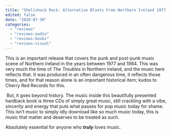```yaml
---
title: "Shellshock Rock: Alternative Blasts From Northern Ireland 1977-1984"
edited: false
date: "2020-07-30"
categories:
  - "reviews"
  - "reviews-audio"
  - "reviews-books"
  - "reviews-visual"
---
```


This is an important release that covers the punk and post-punk music scene of Northern Ireland in the years between 1977 and 1984. This was very much the time of _The Troubles_ in Northern Ireland, and the music here reflects that. It was produced in an often dangerous time, it reflects those times, and for that reason alone is an important historical item; kudos to Cherry Red Records for this.

 But, it goes beyond history. The music inside this beautifully presented hardback book is three CDs of simply great music, still crackling with a vibe, sincerity and energy that puts what passes for pop music today for shame. This isn’t music to simply idly download like so much music today, this is music that matter and deserves to be treated as such.

Absolutely essential for anyone who **_truly_** loves music.
